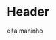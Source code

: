 <!-- TITLE: Dentrodoteste -->
<!-- SUBTITLE: A quick summary of Dentrodoteste -->

# Header
eita maninho